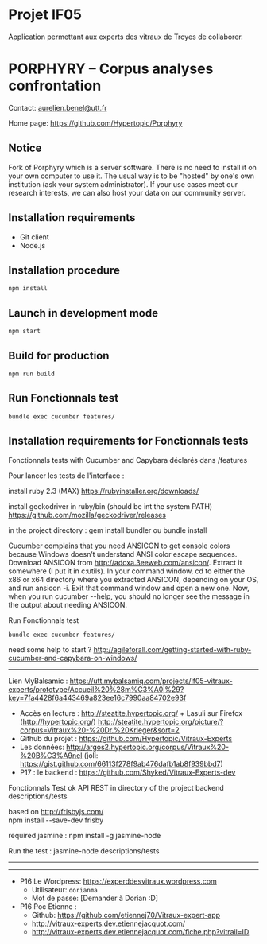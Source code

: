 # Projet IF05

Application permettant aux experts des vitraux de Troyes de collaborer.

PORPHYRY – Corpus analyses confrontation
========================================

Contact: <aurelien.benel@utt.fr>

Home page: <https://github.com/Hypertopic/Porphyry>

Notice
------

Fork of Porphyry which is a server software. There is no need to install it on your own computer to use it. The usual way is to be "hosted" by one's own institution (ask your system administrator). If your use cases meet our research interests, we can also host your data on our community server.

Installation requirements
-------------------------

* Git client
* Node.js

Installation procedure
----------------------

    npm install

Launch in development mode
--------------------------

    npm start

Build for production
--------------------

    npm run build

Run Fonctionnals test
--------------------

    bundle exec cucumber features/
	
Installation requirements for Fonctionnals tests
-------------------------
Fonctionnals tests with Cucumber and  Capybara déclarés dans /features

Pour lancer les tests de l'interface :

install ruby 2.3 (MAX) 
	https://rubyinstaller.org/downloads/
	
install geckodriver in ruby/bin (should be int the system PATH)
	https://github.com/mozilla/geckodriver/releases	

in the project directory : 
	gem install bundler ou bundle install


Cucumber complains that you need ANSICON to get console colors because Windows doesn’t understand ANSI color escape sequences. 
Download ANSICON from http://adoxa.3eeweb.com/ansicon/. Extract it somewhere (I put it in c:utils). 
In your command window, cd to either the x86 or x64 directory where you extracted ANSICON, depending on your OS, and run ansicon -i. 
Exit that command window and open a new one. 
Now, when you run cucumber --help, you should no longer see the message in the output about needing ANSICON.

Run Fonctionnals test

    bundle exec cucumber features/
	
need some help to start  ? 
	http://agileforall.com/getting-started-with-ruby-cucumber-and-capybara-on-windows/
	

--------------------

Lien MyBalsamic :
	https://utt.mybalsamiq.com/projects/if05-vitraux-experts/prototype/Accueil%20%28m%C3%A0j%29?key=7fa4428f6a443469a823ee16c7990aa84702e93f
- Accès en lecture : http://steatite.hypertopic.org/ + Lasuli sur Firefox (http://hypertopic.org/)
	http://steatite.hypertopic.org/picture/?corpus=Vitraux%20-%20Dr.%20Krieger&sort=2
- Github du projet : 
	https://github.com/Hypertopic/Vitraux-Experts
- Les données: 
	http://argos2.hypertopic.org/corpus/Vitraux%20-%20B%C3%A9nel (joli: https://gist.github.com/66113f278f9ab476dafb1ab8f939bbd7)
- P17 : le backend : 
	https://github.com/Shyked/Vitraux-Experts-dev

Fonctionnals Test ok API REST in directory of the project backend
	descriptions/tests
	
based on http://frisbyjs.com/	
	npm install --save-dev frisby

required jasmine : 
	npm install -g jasmine-node

Run the test : 
	jasmine-node descriptions/tests


--------------------
--------------------

- P16 Le Wordpress: https://experddesvitraux.wordpress.com
  - Utilisateur: `dorianma`
  - Mot de passe: [Demander à Dorian :D]
- P16 Poc Etienne :
  - Github: https://github.com/etiennej70/Vitraux-expert-app
  - http://vitraux-experts.dev.etiennejacquot.com/
  - http://vitraux-experts.dev.etiennejacquot.com/fiche.php?vitrail=ID

